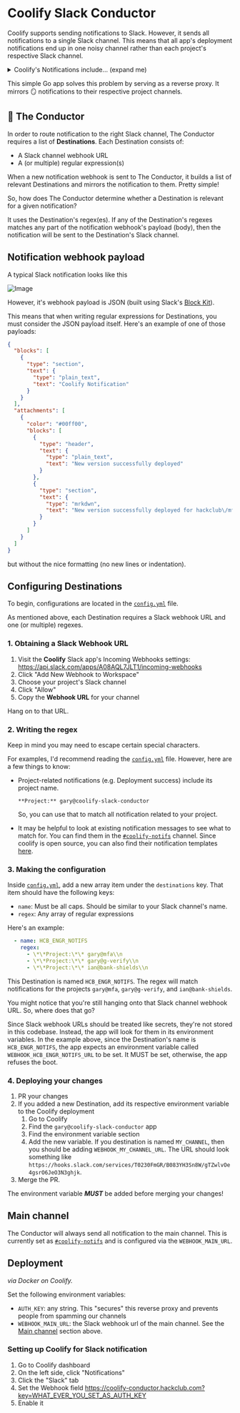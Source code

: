 # Coolify Slack Conductor

Coolify supports sending notifications to Slack. However, it sends all notifications to a single Slack channel. This
means that all app's deployment notifications end up in one noisy channel rather than each project's respective
Slack channel.

<details>

<summary>Coolify's Notifications include... (expand me)</summary>

- Deployment success
- Deployment failure
- Container status changes
- Backup Success
- Backup Failure
- Scheduled task success
- Scheduled task failure
- Docker cleanup success
- Docker cleanup failure
- Server disk usage
- Server reachable
- Server unreachable

</details>

This simple Go app solves this problem by serving as a reverse proxy. It mirrors 🪞 notifications to their respective
project channels.

## 🫵 The Conductor

In order to route notification to the right Slack channel, The Conductor requires a list of **Destinations**. Each
Destination consists of:

- A Slack channel webhook URL
- A (or multiple) regular expression(s)

When a new notification webhook is sent to The Conductor, it builds a list of relevant Destinations and mirrors the
notification to them. Pretty simple!

So, how does The Conductor determine whether a Destination is relevant for a given notification?

It uses the Destination's regex(es). If any of the Destination's regexes matches any part of the notification webhook's
payload (body), then the notification will be sent to the Destination's Slack channel.

## Notification webhook payload

A typical Slack notification looks like this

![Image](https://github.com/user-attachments/assets/ce3839ea-027b-4a4f-ab04-85084bbba7e0)

However, it's webhook payload is JSON (built using Slack's [Block Kit](https://api.slack.com/block-kit)).

This means that when writing regular expressions for Destinations, you must consider the JSON payload itself. Here's an
example of one of those payloads:

```json
{
  "blocks": [
    {
      "type": "section",
      "text": {
        "type": "plain_text",
        "text": "Coolify Notification"
      }
    }
  ],
  "attachments": [
    {
      "color": "#00ff00",
      "blocks": [
        {
          "type": "header",
          "text": {
            "type": "plain_text",
            "text": "New version successfully deployed"
          }
        },
        {
          "type": "section",
          "text": {
            "type": "mrkdwn",
            "text": "New version successfully deployed for hackclub\/mfa:main\nApplication URL: https:\/\/mfa.hackclub.com\n\n**Project:** gary@mfa\n**Environment:** production\n**Deployment Logs:** https:\/\/app.coolify.io\/project\/ik0w8s404gg88ww0o4wgg048\/production\/application\/vogokcg8s4c4ok40880ssko8\/deployment\/oowo484co8go84ss0kso0gwc"
          }
        }
      ]
    }
  ]
}
```

but without the nice formatting (no new lines or indentation).

## Configuring Destinations

To begin, configurations are located in the [`config.yml`](config.yml) file.

As mentioned above, each Destination requires a Slack webhook URL and one (or multiple) regexes.

### 1. Obtaining a Slack Webhook URL

1. Visit the **Coolify** Slack app's Incoming Webhooks
   settings: https://api.slack.com/apps/A08AQL7JLT1/incoming-webhooks
2. Click "Add New Webhook to Workspace"
3. Choose your project's Slack channel
4. Click "Allow"
5. Copy the **Webhook URL** for your channel

Hang on to that URL.

### 2. Writing the regex

Keep in mind you may need to escape certain special characters.

For examples, I'd recommend reading the [`config.yml`](config.yml) file. However, here are a few things to know:

- Project-related notifications (e.g. Deployment success) include its project name.
  ```
  **Project:** gary@coolify-slack-conductor
  ```
  So, you can use that to match all notification related to your project.

- It may be helpful to look at existing notification messages to see what to match for. You can find them in
  the [`#coolify-notifs`](https://hackclub.slack.com/archives/C08AQL0DLF9) channel. Since coolify is open source, you
  can also find their notification templates [here](https://github.com/coollabsio/coolify/pull/4264).

### 3. Making the configuration

Inside [`config.yml`](config.yml), add a new array item under the `destinations` key. That item should have the
following keys:

- `name`: Must be all caps. Should be similar to your Slack channel's name.
- `regex`: Any array of regular expressions

Here's an example:

```yaml
  - name: HCB_ENGR_NOTIFS
    regex:
      - \*\*Project:\*\* gary@mfa\\n
      - \*\*Project:\*\* gary@g-verify\\n
      - \*\*Project:\*\* ian@bank-shields\\n
```

This Destination is named `HCB_ENGR_NOTIFS`. The regex will match notifications for the
projects `gary@mfa`, `gary@g-verify`, and `ian@bank-shields`.

You might notice that you're still hanging onto that Slack channel webhook URL. So, where does that go?

Since Slack webhook URLs should be treated like secrets, they're not stored in this codebase. Instead, the app will look
for them in its environment variables. In the example above, since the Destination's name is `HCB_ENGR_NOTIFS`, the app
expects an environment variable called `WEBHOOK_HCB_ENGR_NOTIFS_URL` to be set. It MUST be set, otherwise, the app
refuses the boot.

### 4. Deploying your changes

1. PR your changes
2. If you added a new Destination, add its respective environment variable to the Coolify deployment
    1. Go to Coolify
    2. Find the `gary@coolify-slack-conductor` app
    3. Find the environment variable section
    4. Add the new variable. If you destination is named `MY_CHANNEL`, then you should be
       adding `WEBHOOK_MY_CHANNEL_URL`. The URL should look something
       like `https://hooks.slack.com/services/T0230FmGR/B083YH3Sn8W/gTZwlvOe4gsrO6JeO3N3ghjk`.
3. Merge the PR.

The environment variable **_MUST_** be added before merging your changes!

## Main channel

The Conductor will always send all notification to the main channel. This is currently set
as [`#coolify-notifs`](https://hackclub.slack.com/archives/C08AQL0DLF9) and is configured via the `WEBHOOK_MAIN_URL`.

## Deployment

_via Docker on Coolify._

Set the following environment variables:

- `AUTH_KEY`: any string. This "secures" this reverse proxy and prevents people from spamming our channels
- `WEBHOOK_MAIN_URL`: the Slack webhook url of the main channel. See the [Main channel](#main-channel) section above.

### Setting up Coolify for Slack notification

1. Go to Coolify dashboard
2. On the left side, click "Notifications"
3. Click the "Slack" tab
4. Set the Webhook field
   https://coolify-conductor.hackclub.com?key=WHAT_EVER_YOU_SET_AS_AUTH_KEY
5. Enable it
